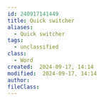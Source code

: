 ```yaml
---
id: 240917141449
title: Quick switcher
aliases:
  - Quick switcher
tags:
  - unclassified
class:
  - Word
created:  2024-09-17, 14:14
modified:  2024-09-17, 14:14
author: 
fileClass:
---
```

###